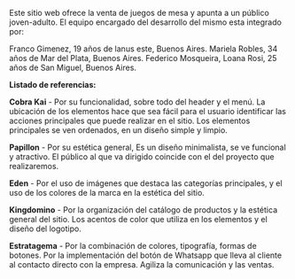 Este sitio web ofrece la venta de juegos de mesa y apunta a un público joven-adulto. 
El equipo encargado del desarrollo del mismo esta integrado por:

Franco Gimenez, 19 años de lanus este, Buenos Aires.
Mariela Robles, 34 años de Mar del Plata, Buenos Aires.
Federico Mosqueira, 
Loana Rosi, 25 años de San Miguel, Buenos Aires.


<b>Listado de referencias:</b>

<b>Cobra Kai</b> - 
Por su funcionalidad, sobre todo del header y el menú. La ubicación de los elementos hace que sea fácil para el usuario identificar las acciones principales que puede realizar en el sitio. Los elementos principales se ven ordenados, en un diseño simple y limpio.

<b>Papillon</b> -
Por su estética general, Es un diseño minimalista, se ve funcional y atractivo.
El público al que va dirigido coincide con el del proyecto que realizaremos.

<b>Eden</b> -
Por el uso de imágenes que destaca las categorías principales, y el uso de los colores de la marca en la estética del sitio. 

<b>Kingdomino</b> -
Por la organización del catálogo de productos y la estética general del sitio. Los acentos de color que utiliza en los elementos y el diseño del logotipo. 

<b>Estratagema</b> -
Por la combinación de colores, tipografía, formas de botones.
Por la implementación del botón de Whatsapp que lleva al cliente al contacto directo con la empresa. Agiliza la comunicación y las ventas.

